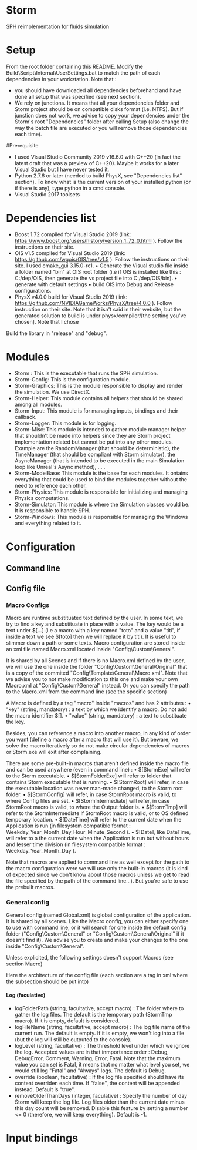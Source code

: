 # Storm
SPH reimplementation for fluids simulation


# Setup
From the root folder containing this README. Modify the Build\Script\Internal\UserSettings.bat to match the path of each dependencies in your workstation.
Note that : 
- you should have downloaded all dependencies beforehand and have done all setup that was specified (see next section).
- We rely on junctions. It means that all your dependencies folder and Storm project should be on compatible disks format (i.e. NTFS). But if junstion does not work, we advise to copy your dependencies under the Storm's root "Dependencies" folder after calling Setup (also change the way the batch file are executed or you will remove those dependencies each time).



#Prerequisite
- I used Visual Studio Community 2019 v16.6.0 with C++20 (in fact the latest draft that was a preview of C++20). Maybe it works for a later Visual Studio but I have never tested it.
- Python 2.7.6 or later (needed to build PhysX, see "Dependencies list" section). To know what is the current version of your installed python (or if there is any), type python in a cmd console.
- Visual Studio 2017 toolsets



# Dependencies list
- Boost 1.72 compiled for Visual Studio 2019 (link: https://www.boost.org/users/history/version_1_72_0.html ). Follow the instructions on their site.
- OIS v1.5 compiled for Visual Studio 2019 (link: https://github.com/wgois/OIS/tree/v1.5 ). Follow the instructions on their site. I used cmake_gui 3.15.0-rc1.
	• Generate the Visual studio file inside a folder named "bin" at OIS root folder (i.e if OIS is installed like this : C:/dep/OIS, then generate the vs project file into C:/dep/OIS/bin).
	• generate with default settings 
	• build OIS into Debug and Release configurations.
- PhysX v4.0.0 build for Visual Studio 2019 (link: https://github.com/NVIDIAGameWorks/PhysX/tree/4.0.0 ). Follow instruction on their site. Note that it isn't said in their website, but the generated solution to build is under physx/compiler/[the setting you've chosen].
Note that I chose 

Build the library in "release" and "debug". 


# Modules
- Storm : This is the executable that runs the SPH simulation.
- Storm-Config: This is the configuration module.
- Storm-Graphics: This is the module responsible to display and render the simulation. We use DirectX.
- Storm-Helper: This module contains all helpers that should be shared among all modules.
- Storm-Input: This module is for managing inputs, bindings and their callback.
- Storm-Logger: This module is for logging.
- Storm-Misc: This module is intended to gather module manager helper that shouldn't be made into helpers since they are Storm project implementation related but cannot be put into any other modules. Example are the RandomManager (that should be deterministic), the TimeManager (that should be compliant with Storm simulator), the AsyncManager (that is intended to be executed in the main Simulation loop like Unreal's Async method), ... .
- Storm-ModelBase: This module is the base for each modules. It ontains everything that could be used to bind the modules together without the need to reference each other.
- Storm-Physics: This module is responsible for initializing and managing Physics computations.
- Storm-Simulator: This module is where the Simulation classes would be. It is responsible to handle SPH.
- Storm-Windows: This module is responsible for managing the Windows and everything related to it.


# Configuration

## Command line


## Config file

### Macro Configs

Macro are runtime substituated text defined by the user. In some text, we try to find a key and substituate in place with a value. The key would be a text under $[...] (i.e a macro with a key named "toto" and a value "titi", if inside a text we see $[toto] then we will replace it by titi).
It is useful to slimmer down a path or some texts.
Macro configuration are stored inside an xml file named Macro.xml located inside "Config\Custom\General".

It is shared by all Scenes and if there is no Macro.xml defined by the user, we will use the one inside the folder "Config\Custom\General\Original" that is a copy of the commited "Config\Template\General\Macro.xml". Note that we advise you to not make modification to this one and make your own Macro.xml at "Config\Custom\General" instead.
Or you can specify the path to the Macro.xml from the command line (see the specific section)

A Macro is defined by a tag "macro" inside "macros" and has 2 attributes :
	• "key" (string, mandatory) : a text by which we identify a macro. Do not add the macro identifier $[].
	• "value" (string, mandatory) : a text to substituate the key.
	
Besides, you can reference a macro into another macro, in any kind of order you want (define a macro after a macro that will use it). But beware, we solve the macro iteratively so do not make circular dependencies of macros or Storm.exe will exit after complaining.

There are some pre-built-in macros that aren't defined inside the macro file and can be used anywhere (even in command line) :
	• $[StormExe] will refer to the Storm executable.
	• $[StormFolderExe] will refer to folder that contains Storm executable that is running.
	• $[StormRoot] will refer, in case the executable location was never man-made changed, to the Storm root folder.
	• $[StormConfig] will refer, in case StormRoot macro is valid, to where Config files are set.
	• $[StormIntermediate] will refer, in case StormRoot macro is valid, to where the Output folder is.
	• $[StormTmp] will refer to the StormIntermediate if StormRoot macro is valid, or to OS defined temporary location.
	• $[DateTime] will refer to the current date when the Application is run (in filesystem compatible format : Weekday_Year_Month_Day_Hour_Minute_Second ).
	• $[Date], like DateTime, will refer to a the current date when the Application is run but without hours and lesser time division (in filesystem compatible format : Weekday_Year_Month_Day ).
	
	
Note that macros are applied to command line as well except for the path to the macro configuration were we will use only the built-in macros (it is kind of expected since we don't know about those macros unless we get to read the file specified by the path of the command line...). But you're safe to use the prebuilt macros.

### General config

General config (named Global.xml) is global configuration of the application. It is shared by all scenes.
Like the Macro config, you can either specify one to use with command line, or it will search for one inside the default config folder ("Config\Custom\General" or "Config\Custom\General\Original" if it doesn't find it). We advise you to create and make your changes to the one inside "Config\Custom\General".


Unless explicited, the following settings doesn't support Macros (see section Macro)

Here the architecture of the config file (each section are a tag in xml where the subsection should be put into)

#### Log (faculative)
- logFolderPath (string, facultative, accept macro) : The folder where to gather the log files. The default is the temporary path (StormTmp macro). If it is empty, default is considered.
- logFileName (string, facultative, accept macro) : The log file name of the current run. The default is empty. If it is empty, we won't log into a file (but the log will still be outputed to the console).
- logLevel (string, facultative) : The threshold level under which we ignore the log. Accepted values are in that inmportance order : Debug, DebugError, Comment, Warning, Error, Fatal.
Note that the maximum value you can set is Fatal, it means that no matter what level you set, we would still log "Fatal" and "Always" logs. The default is Debug.
- override (boolean, facultative) : If the log file specified should have its content overriden each time. If "false", the content will be appended instead. Default is "true".
- removeOlderThanDays (integer, faculative) : Specify the number of day Storm will keep the log file. Log files older than the current date minus this day count will be removed. Disable this feature by setting a number <= 0 (therefore, we will keep everything). Default is -1.  


# Input bindings


